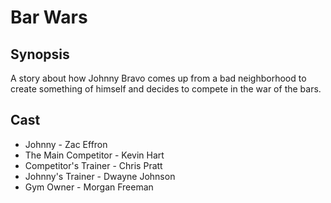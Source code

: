 # Bar Wars

## Synopsis
A story about how Johnny Bravo comes up from a bad neighborhood to create something of himself and decides to compete in the war of the bars.


## Cast
 - Johnny - Zac Effron
 - The Main Competitor - Kevin Hart
 - Competitor's Trainer - Chris Pratt
 - Johnny's Trainer - Dwayne Johnson
 - Gym Owner - Morgan Freeman
